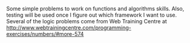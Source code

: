 Some simple problems to work on functions and algorithms skills.  Also, testing will be used once I figure out which framework I want to use.
<br>
Several of the logic problems come from Web Training Centre at http://www.webtrainingcentre.com/programming-exercises/numbers/#more-574
